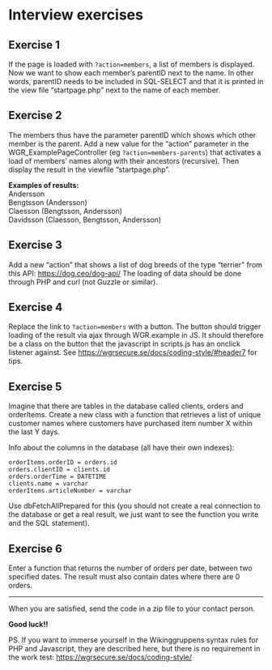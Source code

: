 # Interview exercises

## Exercise 1

If the page is loaded with `?action=members`, a list of members is displayed. Now we want to show each member’s parentID next to the name. In other words, parentID needs to be included in SQL-SELECT and that it is printed in the view file “startpage.php” next to the name of each member.

## Exercise 2

The members thus have the parameter parentID which shows which other member is the parent. Add a new value for the “action” parameter in the WGR_ExamplePageController (eg `?action=members-parents`) that activates a load of members’ names along with their ancestors (recursive). Then display the result in the viewfile “startpage.php”.

**Examples of results:**  
Andersson  
Bengtsson (Andersson)  
Claesson (Bengtsson, Andersson)  
Davidsson (Claesson, Bengtsson, Andersson)

## Exercise 3

Add a new “action” that shows a list of dog breeds of the type “terrier” from this API: https://dog.ceo/dog-api/ The loading of data should be done through PHP and curl (not Guzzle or similar).

## Exercise 4

Replace the link to `?action=members` with a button. The button should trigger loading of the result via ajax through WGR.example in JS. It should therefore be a class on the button that the javascript in scripts.js has an onclick listener against. See https://wgrsecure.se/docs/coding-style/#header7 for tips.

## Exercise 5

Imagine that there are tables in the database called clients, orders and orderItems. Create a new class with a function that retrieves a list of unique customer names where customers have purchased item number X within the last Y days.

Info about the columns in the database (all have their own indexes):

```
orderItems.orderID = orders.id
orders.clientID = clients.id
orders.orderTime = DATETIME
clients.name = varchar
orderItems.articleNumber = varchar
```

Use dbFetchAllPrepared for this (you should not create a real connection to the database or get a real result, we just want to see the function you write and the SQL statement).

## Exercise 6

Enter a function that returns the number of orders per date, between two specified dates. The result must also contain dates where there are 0 orders.

---

When you are satisfied, send the code in a zip file to your contact person.

**Good luck!!**

PS. If you want to immerse yourself in the Wikinggruppens syntax rules for PHP and Javascript, they are described here, but there is no requirement in the work test: https://wgrsecure.se/docs/coding-style/

